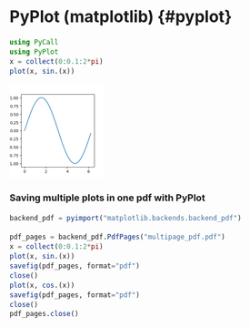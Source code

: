 # PyPlot (matplotlib) {#pyplot}




```julia
using PyCall
using PyPlot
x = collect(0:0.1:2*pi)
plot(x, sin.(x))
```



<img src="../Figures/pyplot_sine.png" width="165" />


### Saving multiple plots in one pdf with PyPlot


```julia
backend_pdf = pyimport("matplotlib.backends.backend_pdf")

pdf_pages = backend_pdf.PdfPages("multipage_pdf.pdf")
x = collect(0:0.1:2*pi)
plot(x, sin.(x))
savefig(pdf_pages, format="pdf")
close()
plot(x, cos.(x))
savefig(pdf_pages, format="pdf")
close()
pdf_pages.close()
```
